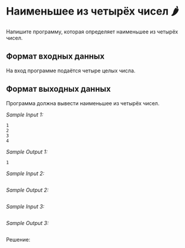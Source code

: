 # Наименьшее из четырёх чисел 🌶️

Напишите программу, которая определяет наименьшее из четырёх чисел.

## Формат входных данных
На вход программе подаётся четыре целых числа.

## Формат выходных данных
Программа должна вывести наименьшее из четырёх чисел.

*Sample Input 1:*
```
1
2
3
4
```

*Sample Output 1:*
```
1
```

*Sample Input 2:*
```

```

*Sample Output 2:*
```

```

*Sample Input 3:*
```

```

*Sample Output 3:*
```

```

Решение:
```python

```
